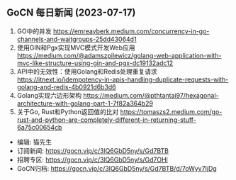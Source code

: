 ## GoCN 每日新闻 (2023-07-17)

1. GO中的并发 https://emreayberk.medium.com/concurrency-in-go-channels-and-waitgroups-25dd43064d1
2. 使用GIN和Pgx实现MVC模式开发Web应用 https://medium.com/@adamszpilewicz/golang-web-application-with-mvc-like-structure-using-gin-and-pgx-dc19132adc12
3. API中的无效性：使用Golang和Redis处理重复请求 https://itnext.io/idempotency-in-apis-handling-duplicate-requests-with-golang-and-redis-4b0921d6b3d6
4. Golang实现六边形架构 https://medium.com/@pthtantai97/hexagonal-architecture-with-golang-part-1-7f82a364b29
5. 关于Go, Rust和Python返回值的比对 https://tomaszs2.medium.com/go-rust-and-python-are-completely-different-in-returning-stuff-6a75c00654cb

* 编辑: 猫先生
* 订阅新闻: https://gocn.vip/c/3lQ6GbD5ny/s/Gd7BTB
* 招聘专区: https://gocn.vip/c/3lQ6GbD5ny/s/Gd7OHl
* GoCN归档: https://gocn.vip/c/3lQ6GbD5ny/s/Gd7BTB/d/7oWyv7IjDg
